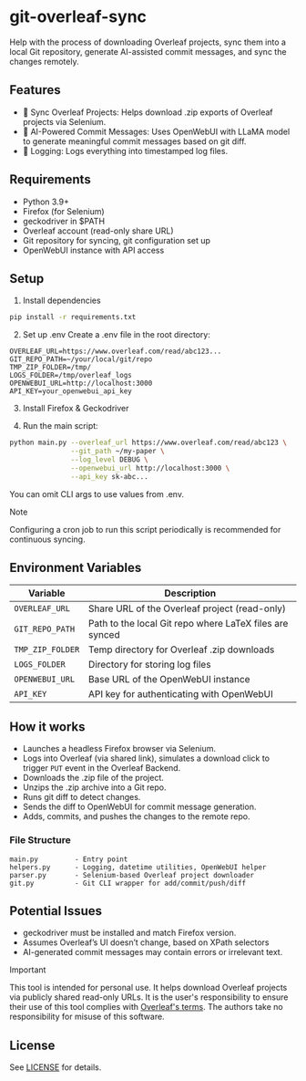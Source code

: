 # git-overleaf-sync
Help with the process of downloading Overleaf projects, sync them into a local Git repository, generate AI-assisted commit messages, and sync the changes remotely.

## Features
- 🔄 Sync Overleaf Projects: Helps download .zip exports of Overleaf projects via Selenium.
- 🧠 AI-Powered Commit Messages: Uses OpenWebUI with LLaMA model to generate meaningful commit messages based on git diff.
- 🧪 Logging: Logs everything into timestamped log files.

## Requirements
- Python 3.9+
- Firefox (for Selenium)
- geckodriver in $PATH
- Overleaf account (read-only share URL)
- Git repository for syncing, git configuration set up 
- OpenWebUI instance with API access

## Setup
1. Install dependencies
```bash
pip install -r requirements.txt
```

2. Set up .env
Create a .env file in the root directory:

```env
OVERLEAF_URL=https://www.overleaf.com/read/abc123...
GIT_REPO_PATH=~/your/local/git/repo
TMP_ZIP_FOLDER=/tmp/
LOGS_FOLDER=/tmp/overleaf_logs
OPENWEBUI_URL=http://localhost:3000
API_KEY=your_openwebui_api_key
```
3. Install Firefox & Geckodriver

4. Run the main script:

```bash
python main.py --overleaf_url https://www.overleaf.com/read/abc123 \
               --git_path ~/my-paper \
               --log_level DEBUG \
               --openwebui_url http://localhost:3000 \
               --api_key sk-abc...
```
You can omit CLI args to use values from .env.
> [!NOTE]
> Configuring a cron job to run this script periodically is recommended for continuous syncing.


## Environment Variables
| Variable         | Description                                             |
|------------------|---------------------------------------------------------|
| `OVERLEAF_URL`   | Share URL of the Overleaf project (read-only)          |
| `GIT_REPO_PATH`  | Path to the local Git repo where LaTeX files are synced |
| `TMP_ZIP_FOLDER` | Temp directory for Overleaf .zip downloads             |
| `LOGS_FOLDER`    | Directory for storing log files                        |
| `OPENWEBUI_URL`  | Base URL of the OpenWebUI instance                     |
| `API_KEY`        | API key for authenticating with OpenWebUI              |


## How it works
- Launches a headless Firefox browser via Selenium.
- Logs into Overleaf (via shared link), simulates a download click to trigger `PUT` event in the Overleaf Backend.
- Downloads the .zip file of the project.
- Unzips the .zip archive into a Git repo.
- Runs git diff to detect changes.
- Sends the diff to OpenWebUI for commit message generation.
- Adds, commits, and pushes the changes to the remote repo.

### File Structure
```text
main.py         - Entry point
helpers.py      - Logging, datetime utilities, OpenWebUI helper
parser.py       - Selenium-based Overleaf project downloader
git.py          - Git CLI wrapper for add/commit/push/diff
```

## Potential Issues
- geckodriver must be installed and match Firefox version.
- Assumes Overleaf’s UI doesn’t change, based on XPath selectors
- AI-generated commit messages may contain errors or irrelevant text.

> [!IMPORTANT]
> This tool is intended for personal use. It helps download Overleaf projects via publicly shared read-only URLs.
> It is the user's responsibility to ensure their use of this tool complies with [Overleaf's terms](https://www.overleaf.com/legal#Terms).
> The authors take no responsibility for misuse of this software.

## License
See [LICENSE](LICENSE) for details.

